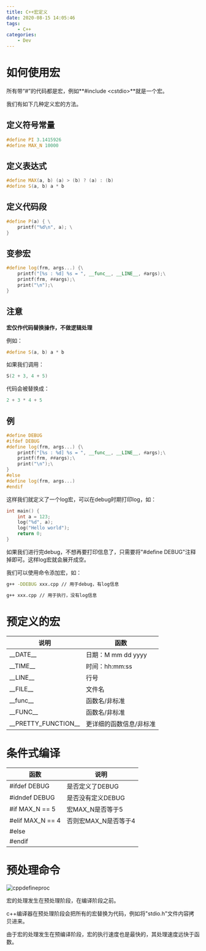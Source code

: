 ```yaml
---
title: C++宏定义
date: 2020-08-15 14:05:46
tags:
    - C++
categories:
    - Dev
---
```

# 如何使用宏

所有带“#”的代码都是宏，例如**#include \<cstdio\>**就是一个宏。

我们有如下几种定义宏的方法。

## 定义符号常量

```c++
#define PI 3.1415926
#define MAX_N 10000
```

## 定义表达式

```c++
#define MAX(a, b) (a) > (b) ? (a) : (b)
#define S(a, b) a * b
```

## 定义代码段

```c++
#define P(a) { \
	printf("%d\n", a); \
}
```

## 变参宏

```c++
#define log(frm, args...) {\
	printf("[%s : %d] %s = ", __func__, __LINE__, #args);\
	printf(frm, ##args);\
	print("\n");\
}
```

## 注意

**宏仅作代码替换操作，不做逻辑处理**

例如：

```c++
#define S(a, b) a * b
```

如果我们调用：

```c++
S(2 + 3, 4 + 5)
```

代码会被替换成：

```c++
2 + 3 * 4 + 5
```

## 例

```c++
#define DEBUG
#ifdef DEBUG
#define log(frm, args...) {\
	printf("[%s : %d] %s = ", __func__, __LINE__, #args);\
	printf(frm, ##args);\
	print("\n");\
}
#else
#define log(frm, args...)
#endif
```

这样我们就定义了一个log宏，可以在debug时期打印log，如：

```c++
int main() {
    int a = 123;
    log("%d", a);
    log("Hello world");
    return 0;
}
```

如果我们进行完debug，不想再要打印信息了，只需要将"#define DEBUG"注释掉即可。这样log宏就会展开成空。

我们可以使用命令添加宏，如：

```bash
g++ -DDEBUG xxx.cpp	// 用于debug，有log信息
```

```bash
g++ xxx.cpp // 用于执行，没有log信息
```

# 预定义的宏

| 说明                     | 函数                    |
| ------------------------ | ----------------------- |
| \_\_DATE\_\_             | 日期：M mm dd yyyy      |
| \_\_TIME\_\_             | 时间：hh:mm:ss          |
| \_\_LINE\_\_             | 行号                    |
| \_\_FILE\_\_             | 文件名                  |
| \_\_func\_\_             | 函数名/非标准           |
| \_\_FUNC\_\_             | 函数名/非标准           |
| \_\_PRETTY\_FUNCTION\_\_ | 更详细的函数信息/非标准 |

# 条件式编译

| 函数             | 说明                 |
| ---------------- | -------------------- |
| #ifdef DEBUG     | 是否定义了DEBUG      |
| #idndef DEBUG    | 是否没有定义DEBUG    |
| #if MAX_N == 5   | 宏MAX_N是否等于5     |
| #elif MAX_N == 4 | 否则宏MAX_N是否等于4 |
| #else            |                      |
| #endif           |                      |

# 预处理命令

![cppdefineproc](C:\myProjects\nccBlog\source\cppdefine\cppdefineproc.png)

宏的处理发生在预处理阶段，在编译阶段之前。

c++编译器在预处理阶段会把所有的宏替换为代码，例如将"stdio.h"文件内容拷贝进来。

由于宏的处理发生在预编译阶段，宏的执行速度也是最快的，其处理速度远快于函数。
